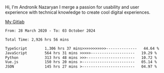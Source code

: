 Hi, I'm Andronik Nazaryan
I merge a passion for usability and user experience with technical knowledge to create cool digital experiences.

[My Gitlab](https://gitlab.com/anridev24)

<!--START_SECTION:waka-->

```txt
From: 28 March 2020 - To: 03 October 2024

Total Time: 2,926 hrs 56 mins

TypeScript        1,306 hrs 37 mins>>>>>>>>>>>--------------   44.64 %
JavaScript        564 hrs 31 mins >>>>>--------------------   19.29 %
Python            313 hrs 48 mins >>>----------------------   10.72 %
Vue.js            150 hrs 20 mins >------------------------   05.14 %
JSON              145 hrs 27 mins >------------------------   04.97 %
```

<!--END_SECTION:waka-->
